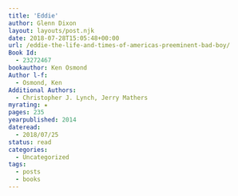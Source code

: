 ```yaml
---
title: 'Eddie'
author: Glenn Dixon
layout: layouts/post.njk
date: 2018-07-28T15:05:48+00:00
url: /eddie-the-life-and-times-of-americas-preeminent-bad-boy/
Book Id:
  - 23272467
bookauthor: Ken Osmond
Author l-f:
  - Osmond, Ken
Additional Authors:
  - Christopher J. Lynch, Jerry Mathers
myrating: ★
pages: 235
yearpublished: 2014
dateread:
  - 2018/07/25
status: read
categories:
  - Uncategorized
tags:
  - posts
  - books
---
```

